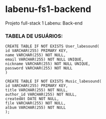 # labenu-fs1-backend
Projeto full-stack 1 Labenu: Back-end

### TABELA DE USUÁRIOS:
```
CREATE TABLE IF NOT EXISTS User_labesound(
id VARCHAR(255) PRIMARY KEY,
name VARCHAR(255) NOT NULL,
email VARCHAR(255) NOT NULL UNIQUE,
nickname VARCHAR(255) NOT NULL UNIQUE,
password VARCHAR(255) NOT NULL
)
```
```
CREATE TABLE IF NOT EXISTS Music_labesound(
id VARCHAR(255) PRIMARY KEY,
title VARCHAR(255) NOT NULL,
author_id VARCHAR(255) NOT NULL,
createdAt DATE NOT NULL,
file VARCHAR(255) NOT NULL,
album VARCHAR(255) NOT NULL
);
```
